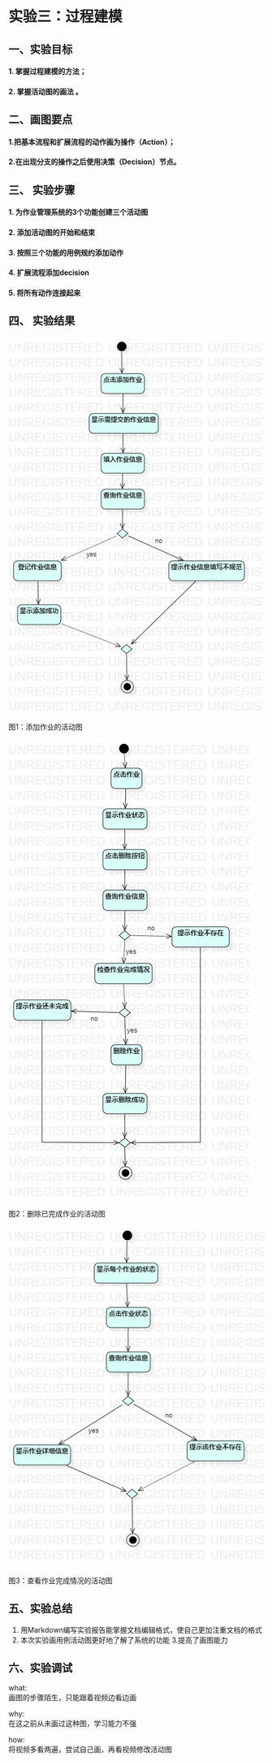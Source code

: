 # 实验三：过程建模  

## 一、实验目标

#### 1. 掌握过程建模的方法；
#### 2. 掌握活动图的画法 。


## 二、画图要点  

#### 1.把基本流程和扩展流程的动作画为操作（Action）；  
#### 2.在出现分支的操作之后使用决策（Decision）节点。  

## 三、 实验步骤

#### 1. 为作业管理系统的3个功能创建三个活动图
#### 2. 添加活动图的开始和结束
#### 3. 按照三个功能的用例规约添加动作
#### 4. 扩展流程添加decision
#### 5. 将所有动作连接起来

## 四、 实验结果  

![添加作业的活动图](./添加作业的活动图.jpg)

图1：添加作业的活动图

![删除已完成作业的活动图](./删除已完成作业的活动图.jpg)

图2：删除已完成作业的活动图

![查看作业完成情况的活动图](./查看作业完成情况的活动图.jpg)

图3：查看作业完成情况的活动图

## 五、实验总结
1. 用Markdown编写实验报告能掌握文档编辑格式，使自己更加注重文档的格式
2. 本次实验画用例活动图更好地了解了系统的功能
3.提高了画图能力

## 六、实验调试
what:  
画图的步骤陌生，只能跟着视频边看边画

why:  
在这之前从未画过这种图，学习能力不强

how:  
将视频多看两遍，尝试自己画，再看视频修改活动图
  
 
